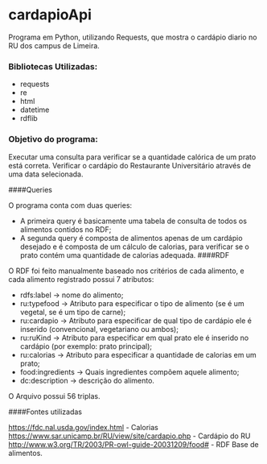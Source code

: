 # cardapioApi
Programa em Python, utilizando Requests, que mostra o cardápio diario no RU dos campus de Limeira.
### Bibliotecas Utilizadas:
- requests
- re
- html
- datetime
- rdflib
### Objetivo do programa:

Executar uma consulta para verificar se a quantidade calórica de um prato está correta.
Verificar o cardápio do Restaurante Universitário através de uma data selecionada.

####Queries

O programa conta com duas queries:
- A primeira query é basicamente uma tabela de consulta de todos os alimentos contidos no RDF;
- A segunda query é composta de alimentos apenas de um cardápio desejado e é composta de um cálculo de calorias, para verificar se o prato contém uma quantidade de calorias adequada.
####RDF

O RDF foi feito manualmente baseado nos critérios de cada alimento, e cada alimento registrado possui 7 atributos:

- rdfs:label -> nome do alimento;
- ru:typefood -> Atributo para especificar o tipo de alimento (se é um vegetal, se é um tipo de carne);
- ru:cardapio -> Atributo para especificar de qual tipo de cardápio ele é inserido (convencional, vegetariano ou ambos);
- ru:ruKind -> Atributo para especificar em qual prato ele é inserido no cardápio (por exemplo: prato principal);
- ru:calorias -> Atributo para especificar a quantidade de calorias em um prato;
- food:ingredients -> Quais ingredientes compõem aquele alimento;
- dc:description -> descrição do alimento.

O Arquivo possui 56 triplas.

####Fontes utilizadas

https://fdc.nal.usda.gov/index.html - Calorias
https://www.sar.unicamp.br/RU/view/site/cardapio.php - Cardápio do RU
http://www.w3.org/TR/2003/PR-owl-guide-20031209/food# - RDF Base de alimentos.
